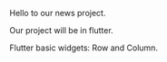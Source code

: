 Hello to our news project.

Our project will be in flutter.


Flutter basic widgets: Row and Column.